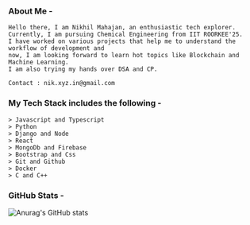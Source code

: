 ### About Me -

```
Hello there, I am Nikhil Mahajan, an enthusiastic tech explorer.
Currently, I am pursuing Chemical Engineering from IIT ROORKEE'25.  
I have worked on various projects that help me to understand the workflow of development and  
now, I am looking forward to learn hot topics like Blockchain and Machine Learning.   
I am also trying my hands over DSA and CP.

Contact : nik.xyz.in@gmail.com
```

### My Tech Stack includes the following -

```
> Javascript and Typescript
> Python
> Django and Node 
> React 
> MongoDb and Firebase
> Bootstrap and Css 
> Git and Github
> Docker
> C and C++
```

### GitHub Stats -

![Anurag's GitHub stats](https://github-readme-stats.vercel.app/api?username=nik-55&show_icons=true&theme=transparent)   
